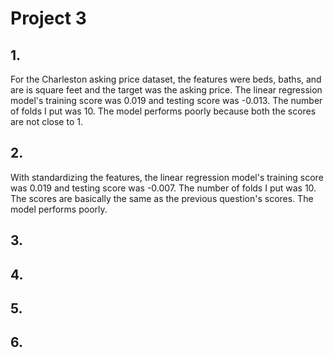 # Project 3

## 1. 
For the Charleston asking price dataset, the features were beds, baths, and are is square feet and the target was the asking price. The linear regression model's training score was 0.019 and testing score was -0.013. The number of folds I put was 10. The model performs poorly because both the scores are not close to 1. 

## 2.
With standardizing the features, the linear regression model's training score was 0.019 and testing score was -0.007. The number of folds I put was 10. The scores are basically the same as the previous question's scores. The model performs poorly. 

## 3.

## 4.

## 5.

## 6.

